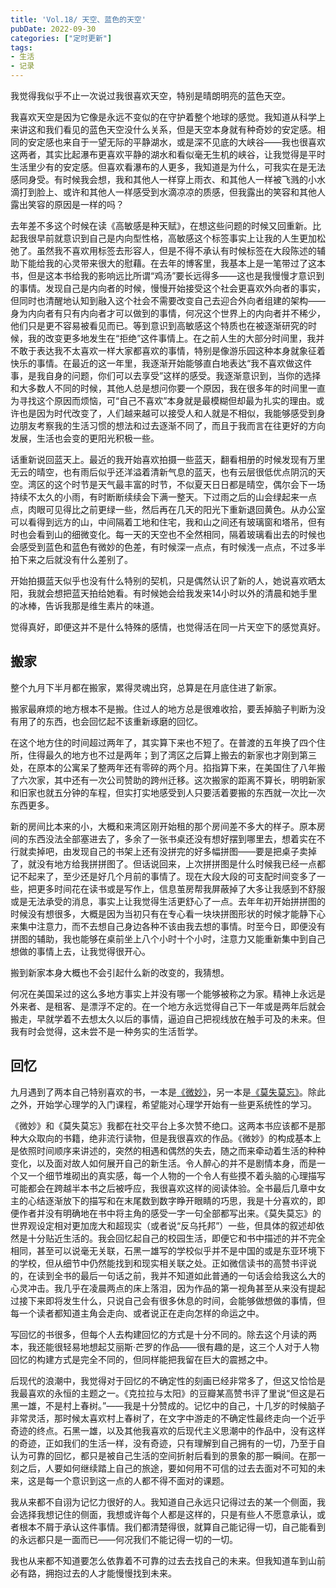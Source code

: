 ```yaml
---
title: 'Vol.18/ 天空、蓝色的天空'
pubDate: 2022-09-30
categories: ["定时更新"]
tags:
- 生活
- 记录
---
```


我觉得我似乎不止一次说过我很喜欢天空，特别是晴朗明亮的蓝色天空。

我喜欢天空是因为它像是永远不变似的在守护着整个地球的感觉。我知道从科学上来讲这和我们看见的蓝色天空没什么关系，但是天空本身就有种奇妙的安定感。相同的安定感也来自于一望无际的平静湖水，或是深不见底的大峡谷——我也很喜欢这两者，其实比起瀑布更喜欢平静的湖水和看似毫无生机的峡谷，让我觉得是平时生活里少有的安定感。但喜欢看瀑布的人更多，我知道是为什么，可我实在是无法感同身受。有时候我会想，我和其他人一样穿上雨衣、和其他人一样被飞溅的小水滴打到脸上、或许和其他人一样感受到水滴凉凉的质感，但我露出的笑容和其他人露出笑容的原因是一样的吗？

去年差不多这个时候在读《高敏感是种天赋》，在想这些问题的时候又回重新。比起我很早前就意识到自己是内向型性格，高敏感这个标签事实上让我的人生更加松弛了。虽然我不喜欢用标签去形容人，但是不得不承认有时候标签在大段陈述的辅助下能给我的心灵带来很大的慰藉。在去年的博客里，我基本上是一笔带过了这本书，但是这本书给我的影响远比所谓“鸡汤”要长远得多——这也是我慢慢才意识到的事情。发现自己是内向者的时候，慢慢开始接受这个社会更喜欢外向者的事实，但同时也清醒地认知到融入这个社会不需要改变自己去迎合外向者组建的架构——身为内向者有只有内向者才可以做到的事情，何况这个世界上的内向者并不稀少，他们只是更不容易被看见而已。等到意识到高敏感这个特质也在被逐渐研究的时候，我的改变更多地发生在“拒绝”这件事情上。在之前人生的大部分时间里，我并不敢于表达我不太喜欢一样大家都喜欢的事情，特别是像游乐园这种本身就象征着快乐的事情。在最近的这一年里，我逐渐开始能够直白地表达“我不喜欢做这件事，是我自身的问题，你们可以去享受”这样的感受。我逐渐意识到，当你的选择和大多数人不同的时候，其他人总是想问你要一个原因，我在很多年的时间里一直为寻找这个原因而烦恼，可“自己不喜欢”本身就是最模糊但却最为扎实的理由。或许也是因为时代改变了，人们越来越可以接受人和人就是不相似，我能够感受到身边朋友考察我的生活习惯的想法和过去逐渐不同了，而且于我而言在往更好的方向发展，生活也会变的更阳光积极一些。

话重新说回蓝天上。最近的我开始喜欢拍摄一些蓝天，翻看相册的时候发现有万里无云的晴空，也有雨后似乎还洋溢着清新气息的蓝天，也有云层很低优点阴沉的天空。湾区的这个时节是天气最丰富的时节，不似夏天日日都是晴空，偶尔会下一场持续不太久的小雨，有时断断续续会下满一整天。下过雨之后的山会绿起来一点点，肉眼可见得比之前更绿一些，然后再在几天的阳光下重新退回黄色。从办公室可以看得到远方的山，中间隔着工地和住宅，我和山之间还有玻璃窗和塔吊，但有时也会看到山的细微变化。每一天的天空也不全然相同，隔着玻璃看出去的时候也会感受到蓝色和蓝色有微妙的色差，有时候深一点点，有时候浅一点点，不过多半拍下来之后就没有什么差别了。

开始拍摄蓝天似乎也没有什么特别的契机，只是偶然认识了新的人，她说喜欢晒太阳，我就会想把蓝天拍给她看。有时候她会给我发来14小时以外的清晨和她手里的冰棒，告诉我那是维生素片的味道。

觉得真好，即便这并不是什么特殊的感情，也觉得活在同一片天空下的感觉真好。

## 搬家

整个九月下半月都在搬家，累得灵魂出窍，总算是在月底住进了新家。

搬家最麻烦的地方根本不是搬。住过人的地方总是很难收拾，要丢掉脑子判断为没有用了的东西，也会回忆起不该重新琢磨的回忆。

在这个地方住的时间超过两年了，其实算下来也不短了。在普渡的五年换了四个住所，住得最久的地方也不过是两年；到了湾区之后算上搬去的新家也才刚到第三处，在原本的公寓呆了整两年还有零碎的两个月。掐指算下来，在美国住了八年搬了六次家，其中还有一次公司赞助的跨州迁移。这次搬家的距离不算长，明明新家和旧家也就五分钟的车程，但实打实地感受到人只要活着要搬的东西就一次比一次东西更多。

新的房间比本来的小，大概和来湾区刚开始租的那个房间差不多大的样子。原本房间的东西没法全部塞进去了，多余了一张书桌还没有想好摆到哪里去，想着实在不行就卖掉吧，由发现自己的书架上还有没拼完的好多幅拼图——要是把桌子卖掉了，就没有地方给我拼拼图了。但话说回来，上次拼拼图是什么时候我已经一点都记不起来了，至少还是好几个月前的事情了。现在大段大段的可支配时间变多了一些，把更多时间花在读书或是写作上，信息茧房帮我屏蔽掉了大多让我感到不舒服或是无法承受的消息，事实上让我觉得生活更舒心了一点。去年年初开始拼拼图的时候没有想很多，大概是因为当初只有在专心看一块块拼图形状的时候才能静下心来集中注意力，而不去想自己身边各种不该由我去想的事情。时至今日，即便没有拼图的辅助，我也能够在桌前坐上八个小时十个小时，注意力又能重新集中到自己想做的事情上去，让我觉得很开心。

搬到新家本身大概也不会引起什么新的改变的，我猜想。

何况在美国呆过的这么多地方事实上并没有哪一个能够被称之为家。精神上永远是外来者、是租客、是漂浮不定的。在一个地方永远觉得自己下一年或是两年后就会搬走，早就学着不去想太久以后的事情，逼迫自己把视线放在触手可及的未来。但我有时会觉得，这未尝不是一种务实的生活哲学。

## 回忆

九月遇到了两本自己特别喜欢的书，一本是[《微妙》](https://book.douban.com/subject/25887981/)，另一本是[《莫失莫忘》](https://book.douban.com/subject/30181685/)。除此之外，开始学心理学的入门课程，希望能对心理学开始有一些更系统性的学习。

《微妙》和《莫失莫忘》我都在社交平台上多次赞不绝口。这两本书应该都不是那种大众取向的书籍，绝非流行读物，但是我很喜欢的作品。《微妙》的构成基本上是依照时间顺序来讲述的，突然的相遇和偶然的失去，随之而来牵动着生活的种种变化，以及面对故人如何展开自己的新生活。令人醉心的并不是剧情本身，而是一个又一个细节堆砌出的真实感，每一个人物的一个令人有些摸不着头脑的心理描写可能都会在跨越半本书之后被呼应，我很喜欢这样的阅读体验。全书最后几章中女主的心结逐渐放下的描写和在末尾数到数字睁开眼睛的巧思，我是十分喜欢的，即便作者并没有明确地在书中将主角的感受一字一句全部都写出来。《莫失莫忘》的世界观设定相对更加庞大和超现实（或者说“反乌托邦”）一些，但具体的叙述却依然是十分贴近生活的。我会回忆起自己的校园生活，即便它和书中描述的并不完全相同，甚至可以说毫无关联，石黑一雄写的学校似乎并不是中国的或是东亚环境下的学校，但从细节中仍然能找到和现实相关联之处。正如微信读书的高赞书评说的，在读到全书的最后一句话之前，我并不知道如此普通的一句话会给我这么大的心灵冲击。我几乎在凌晨两点的床上落泪，因为作品的第一视角甚至从来没有提起过接下来即将发生什么，只说自己会有很多休息的时间，会能够做想做的事情，但每一个读者都知道主角会走向、或者说正在走向怎样的命运之中。

写回忆的书很多，但每个人去构建回忆的方式是十分不同的。除去这个月读的两本，我还能很轻易地想起艾丽斯·芒罗的作品——很有趣的是，这三个人对于人物回忆的构建方式是完全不同的，但同样能把我留在巨大的震撼之中。

后现代的浪潮中，我觉得对于回忆的不确定性的刻画已经非常多了，但这又恰恰是我最喜欢的永恒的主题之一。《克拉拉与太阳》的豆瓣某高赞书评了里说“但这是石黑一雄，不是村上春树。”——我是十分赞成的。记忆中的自己，十几岁的时候脑子非常灵活，那时候太喜欢村上春树了，在文字中游走的不确定性最终走向一个近乎奇迹的终点。石黑一雄，以及其他我喜欢的后现代主义思潮中的作品中，没有这样的奇迹，正如我们的生活一样，没有奇迹，只有理解到自己拥有的一切，乃至于自认为可靠的回忆，都只是被自己生活的空间折射后看到的景象的那一瞬间。在那一刻之后，人要如何继续踏上自己的旅途，要如何用不可信的过去去面对不可知的未来，这是每一个意识到这一点的人都不得不面对的课题。

我从来都不自诩为记忆力很好的人。我知道自己永远只记得过去的某一个侧面，我会选择我想记住的侧面，我想或许每个人都是这样的，只是有些人不愿意承认，或者根本不屑于承认这件事情。我们都清楚得很，就算自己能记得一切，自己能看到的永远都只是一面而已——何况我们不能记得一切的一切。

我也从来都不知道要怎么依靠着不可靠的过去去找自己的未来。但我知道车到山前必有路，拥抱过去的人才能慢慢找到未来。
